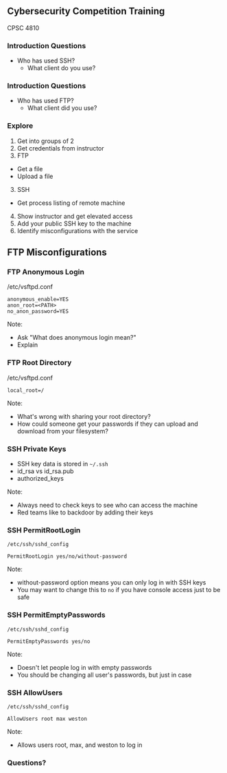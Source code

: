 ## Cybersecurity Competition Training

CPSC 4810



### Introduction Questions

* Who has used SSH?
  * What client do you use?



### Introduction Questions

* Who has used FTP?
  * What client did you use?



### Explore

1. Get into groups of 2
2. Get credentials from instructor
2. FTP
  * Get a file
  * Upload a file
3. SSH
  * Get process listing of remote machine
4. Show instructor and get elevated access
5. Add your public SSH key to the machine
6. Identify misconfigurations with the service



## FTP Misconfigurations



### FTP Anonymous Login

/etc/vsftpd.conf

```
anonymous_enable=YES
anon_root=<PATH>
no_anon_password=YES
```

Note:
* Ask "What does anonymous login mean?"
* Explain



### FTP Root Directory

/etc/vsftpd.conf

```
local_root=/
```

Note:
* What's wrong with sharing your root directory?
* How could someone get your passwords if they can upload and download from your filesystem?



### SSH Private Keys

* SSH key data is stored in `~/.ssh`
* id_rsa vs id_rsa.pub
* authorized_keys

Note:
* Always need to check keys to see who can access the machine
* Red teams like to backdoor by adding their keys



### SSH PermitRootLogin

`/etc/ssh/sshd_config`

```
PermitRootLogin yes/no/without-password
```

Note:
* without-password option means you can only log in with SSH keys
* You may want to change this to `no` if you have console access just to be safe



### SSH PermitEmptyPasswords

`/etc/ssh/sshd_config`

```
PermitEmptyPasswords yes/no
```

Note:
* Doesn't let people log in with empty passwords
* You should be changing all user's passwords, but just in case



### SSH AllowUsers

`/etc/ssh/sshd_config`

```
AllowUsers root max weston
```

Note:
* Allows users root, max, and weston to log in



### Questions?
